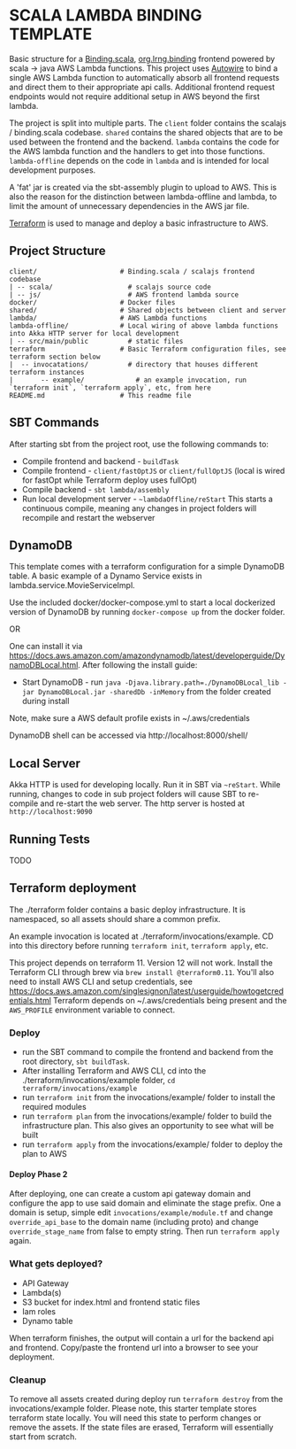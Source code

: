 # SCALA LAMBDA BINDING TEMPLATE
Basic structure for a [Binding.scala](https://github.com/ThoughtWorksInc/Binding.scala), [org.lrng.binding](https://github.com/GlasslabGames/html.scala) frontend powered by scala -> java AWS Lambda functions.
This project uses [Autowire](https://github.com/lihaoyi/autowire) to bind a single AWS Lambda function to automatically absorb all frontend requests and direct
them to their appropriate api calls. Additional frontend request endpoints would not require additional setup in AWS beyond the first lambda.

The project is split into multiple parts. The `client` folder contains the scalajs / binding.scala codebase. 
`shared` contains the shared objects that are to be used between the frontend and the backend. `lambda` contains the code for the 
AWS lambda function and the handlers to get into those functions. `lambda-offline` depends on the code in `lambda` and is intended for
local development purposes.

A 'fat' jar is created via the sbt-assembly plugin to upload to AWS. This is also the reason for the distinction between lambda-offline and lambda,
to limit the amount of unnecessary dependencies in the AWS jar file.

[Terraform](https://www.terraform.io/docs/index.html) is used to manage and deploy a basic infrastructure to AWS.

## Project Structure
    client/                     # Binding.scala / scalajs frontend codebase
    | -- scala/                   # scalajs source code
    | -- js/                      # AWS frontend lambda source
    docker/                     # Docker files 
    shared/                     # Shared objects between client and server
    lambda/                     # AWS Lambda functions
    lambda-offline/             # Local wiring of above lambda functions into Akka HTTP server for local development
    | -- src/main/public          # static files
    terraform                   # Basic Terraform configuration files, see terraform section below
    |  -- invocatations/          # directory that houses different terraform instances
    |       -- example/             # an example invocation, run `terraform init`, `terraform apply`, etc, from here 
    README.md                   # This readme file 

## SBT Commands
After starting sbt from the project root, use the following commands to:
- Compile frontend and backend  - `buildTask`
- Compile frontend              - `client/fastOptJS` or `client/fullOptJS` 
                                  (local is wired for fastOpt while Terraform deploy uses fullOpt)
- Compile backend               - `sbt lambda/assembly`
- Run local development server  - `~lambdaOffline/reStart` 
                                  This starts a continuous compile, meaning any changes in project folders will recompile and restart the webserver

## DynamoDB
This template comes with a terraform configuration for a simple DynamoDB table. A basic example of a Dynamo Service exists in lambda.service.MovieServiceImpl.

Use the included docker/docker-compose.yml to start a local dockerized version of DynamoDB by running `docker-compose up` from the docker folder.

OR

One can install it via https://docs.aws.amazon.com/amazondynamodb/latest/developerguide/DynamoDBLocal.html.
After following the install guide:
- Start DynamoDB - run `java -Djava.library.path=./DynamoDBLocal_lib -jar DynamoDBLocal.jar -sharedDb -inMemory` from the folder created during install

Note, make sure a AWS default profile exists in ~/.aws/credentials

DynamoDB shell can be accessed via http://localhost:8000/shell/

## Local Server
Akka HTTP is used for developing locally. Run it in SBT via `~reStart`. While running, changes to code in sub project folders will cause 
SBT to re-compile and re-start the web server. The http server is hosted at `http://localhost:9090`

## Running Tests
TODO

## Terraform deployment
The ./terraform folder contains a basic deploy infrastructure. It is namespaced, so all assets should share a common prefix.

An example invocation is located at ./terraform/invocations/example. CD into this directory before running `terraform init`, `terraform apply`, etc. 

This project depends on terraform 11. Version 12 will not work. Install the Terraform CLI through brew via `brew install @terraform0.11`. 
You'll also need to install AWS CLI and setup credentials, see https://docs.aws.amazon.com/singlesignon/latest/userguide/howtogetcredentials.html
Terraform depends on ~/.aws/credentials being present and the `AWS_PROFILE` environment variable to connect. 

### Deploy
- run the SBT command to compile the frontend and backend from the root directory, `sbt buildTask`.
- After installing Terraform and AWS CLI, cd into the ./terraform/invocations/example folder, `cd terraform/invocations/example`
- run `terraform init` from the invocations/example/ folder to install the required modules
- run `terraform plan` from the invocations/example/ folder to build the infrastructure plan. This also gives an opportunity to see what will be built
- run `terraform apply` from the invocations/example/ folder to deploy the plan to AWS

#### Deploy Phase 2
After deploying, one can create a custom api gateway domain and configure the app to use said domain and eliminate the stage prefix. One a domain is setup, 
simple edit `invocations/example/module.tf` and change `override_api_base` to the domain name (including proto) and change `override_stage_name` from false to empty string.
Then run `terraform apply` again. 

### What gets deployed?
- API Gateway
- Lambda(s)
- S3 bucket for index.html and frontend static files
- Iam roles
- Dynamo table

When terraform finishes, the output will contain a url for the backend api and frontend. Copy/paste the frontend url into a browser to see your deployment.

### Cleanup
To remove all assets created during deploy run `terraform destroy` from the invocations/example folder. Please note, this starter template stores terraform state locally.
You will need this state to perform changes or remove the assets. If the state files are erased, Terraform will essentially start from scratch. 

